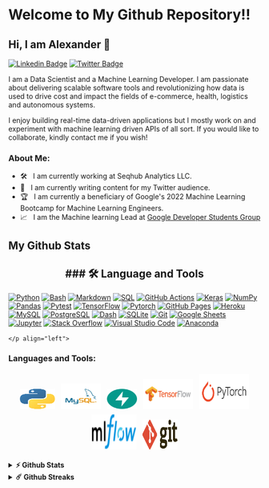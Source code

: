 # Welcome to My Github Repository!!

## Hi, I am Alexander 👋
[![Linkedin Badge](https://img.shields.io/badge/-LinkedIn-0e76a8?style=flat-square&logo=Linkedin&logoColor=white)](https://www.linkedin.com/in/alexander-ifenaike-083568185/)
[![Twitter Badge](https://img.shields.io/badge/-Twitter-00acee?style=flat-square&logo=Twitter&logoColor=white)](https://twitter.com/AIfenaike_)


I am a Data Scientist and a Machine Learning Developer. I am passionate about delivering scalable software tools and revolutionizing how data is used to drive cost and impact the fields of e-commerce, health, logistics and autonomous systems.

I enjoy building real-time data-driven applications but I mostly work on and experiment with machine learning driven APIs of all sort.
If you would like to collaborate, kindly contact me if you wish! 

### About Me:

- 🛠 &nbsp; I am currently working at Seqhub Analytics LLC.
- 🚀 &nbsp; I am currently writing content for my Twitter audience.
- 🏆 &nbsp; I am currently a beneficiary of Google's 2022 Machine Learning Bootcamp for Machine Learning Engineers.
- 📈 &nbsp; I am the Machine learning Lead at [Google Developer Students Group](https://gdsc.community.dev/university-of-ibadan/)


## My Github Stats

<h2 align="center">
###  🛠️ Language and Tools
</h2>

<p align="center">
  <p align="left">
   <a href="https://github.com/search?q=user%3Aaifenaike+language%3Apython"><img alt="Python" src="https://img.shields.io/badge/Python-14354C.svg?logo=python&logoColor=white"></a>
    <a href="https://github.com/search?q=user%3Aaifenaike+language%3Abash"><img alt="Bash" src="https://img.shields.io/badge/Bash-121011.svg?logo=gnu-bash&logoColor=white"></a>
    <a href="https://github.com/search?q=user%3Aaifenaike+language%3Amarkdown"><img alt="Markdown" src="https://img.shields.io/badge/Markdown-000000.svg?logo=markdown&logoColor=white"></a>
    <a href="https://github.com/search?q=user%3Aaifenaike+language%3Asql"><img alt="SQL" src="https://custom-icon-badges.herokuapp.com/badge/SQL-025E8C.svg?logo=database&logoColor=white"></a>
    <a href="#"><img alt="GitHub Actions" src="https://img.shields.io/badge/GitHub%20Actions-2671E5.svg?logo=github%20actions&logoColor=white"></a>
    <a href="#"><img alt="Keras" src="https://img.shields.io/badge/Keras-D00000.svg?logo=Keras&logoColor=white"></a>
    <a href="#"><img alt="NumPy" src="https://img.shields.io/badge/Numpy-013243.svg?logo=numpy&logoColor=white"></a>
    <a href="#"><img alt="Pandas" src="https://img.shields.io/badge/Pandas-150458.svg?logo=pandas&logoColor=white"></a>
    <a href="#"><img alt="Pytest" src="https://img.shields.io/badge/Pytest-0A9EDC.svg?logo=pytest&logoColor=white"></a>
    <a href="#"><img alt="TensorFlow" src="https://img.shields.io/badge/TensorFlow-FF6F00.svg?logo=TensorFlow&logoColor=white"></a>
    <a href="#"><img alt="Pytorch" src="https://img.shields.io/static/v1?style=for-the-badge&message=PyTorch&color=EE4C2C&logo=PyTorch&logoColor=FFFFFF&label="></a>
    <a href="#"><img alt="GitHub Pages" src="https://img.shields.io/badge/GitHub%20Pages-327FC7.svg?logo=github&logoColor=white"></a>
    <a href="#"><img alt="Heroku" src="https://img.shields.io/badge/Heroku-430098.svg?logo=heroku&logoColor=white"></a>
    <a href="#"><img alt="MySQL" src="https://img.shields.io/badge/MySQL-00f.svg?logo=mysql&logoColor=white"></a>
    <a href="#"><img alt="PostgreSQL" src ="https://img.shields.io/badge/PostgreSQL-316192.svg?logo=postgresql&logoColor=white"></a>
    <a href="#"><img alt="Dash" src = "https://img.shields.io/static/v1?style=for-the-badge&message=Dash&color=008DE4&logo=Dash&logoColor=FFFFFF&label="></a>
    <a href="#"><img alt="SQLite" src ="https://img.shields.io/badge/SQLite-07405e.svg?logo=sqlite&logoColor=white"></a>
    <a href="#"><img alt="Git" src="https://img.shields.io/badge/Git-F05033.svg?logo=git&logoColor=white"></a>
    <a href="#"><img alt="Google Sheets" src="https://img.shields.io/badge/Google%20Sheets-34A853.svg?logo=google%20sheets&logoColor=white"></a>
    <a href="#"><img alt="Jupyter" src="https://img.shields.io/badge/Jupyter-F37626.svg?logo=Jupyter&logoColor=white"></a>
    <a href="#"><img alt="Stack Overflow" src="https://img.shields.io/badge/-Stack%20Overflow-FE7A16?logo=stack-overflow&logoColor=white"></a>
    <a href="#"><img alt="Visual Studio Code" src="https://img.shields.io/badge/Visual%20Studio%20Code-0078d7.svg?logo=visual-studio-code&logoColor=white"></a>
    <a href="#"><img alt="Anaconda" src = "https://img.shields.io/static/v1?style=for-the-badge&message=Anaconda&color=44A833&logo=Anaconda&logoColor=FFFFFF&label="></a> 
    
    </p align="left">
</p align="center">

### Languages and Tools:


<p align="center">
	<img title="Python" alt="Python" src="https://raw.githubusercontent.com/aifenaike/aifenaike/main/assets/python.svg" width="70" height="40" style="vertical-align:down; margin:4px"/>
	<img title="MySQL" alt="MySQL" src="https://raw.githubusercontent.com/aifenaike/aifenaike/main/assets/mysql (1).svg"  width="80" height="50" style="vertical-align:down; margin:4px"/>
	<img title="FastAPI" alt="FastAPI" src="https://raw.githubusercontent.com/aifenaike/aifenaike/main/assets/fastapi.svg"  width="60" height="40" style="vertical-align:down; margin:4px"/>
	<img title="TensorFlow" alt="TensorFlow" src="https://raw.githubusercontent.com/aifenaike/aifenaike/main/assets/tensorflow.svg" width="100" height="60" style="vertical-align:down; margin:4px"/>
	<img title="Pytorch" alt="Pytorch" src="https://raw.githubusercontent.com/aifenaike/aifenaike/main/assets/pytorch.svg" width="100" height="70" style="vertical-align:down; margin:4px"/>
  <img title="Mlflow" alt="Mlflow" src="https://raw.githubusercontent.com/aifenaike/aifenaike/main/assets/mlflow.svg" width="90" height="70" style="vertical-align:down; margin:4px"/>
  <img title="Git" alt="Git" src="https://raw.githubusercontent.com/aifenaike/aifenaike/main/assets/git.svg" width="70" height="60" style="vertical-align:down; margin:4px"/>
</p>

<details>	
  <summary><b>⚡ Github Stats</b></summary>
  <br />
  <img height="180em" src="https://github-readme-stats.vercel.app/api?username=aifenaike&show_icons=true&hide_border=true&&count_private=true&include_all_commits=true" />
  <img height="180em" src="https://github-readme-stats.vercel.app/api/top-langs/?username=aifenaike&show_icons=true&hide_border=true&layout=compact&langs_count=8"/>
</details>

<details>	
  <summary><b>☄️ Github Streaks</b></summary>

  <br />
  <img height="180em" src="https://github-readme-streak-stats.herokuapp.com/?user=aifenaike&hide_border=true" />
</details>

#
